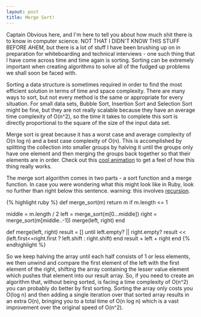 ```yaml
---
layout: post
title: Merge Sort!
---
```


Captain Obvious here, and I'm here to tell you about how much shit there is to know in computer science.  NOT THAT I DIDN'T KNOW THIS STUFF BEFORE *AHEM*, but there is a lot of stuff I have been brushing up on in preparation for whiteboarding and technical interviews - one such thing that I have come across time and time again is sorting.  Sorting can be extremely important when creating algorithms to solve all of the fudged up problems we shall soon be faced with.

Sorting a data structure is sometimes required in order to find the most efficient solution in terms of time and space complexity.  There are many ways to sort, but not every method is the same or appropriate for every situation.  For small data sets, Bubble Sort, Insertion Sort and Selection Sort might be fine, but they are not really scalable because they have an average time complexity of O(n^2), so the time it takes to complete this sort is directly proportional to the square of the size of the input data set.

Merge sort is great because it has a worst case and average complexity of O(n log n) and a best case complexity of O(n).  This is accomplished by splitting the collection into smaller groups by halving it until the groups only have one element and then merging the groups back together so that their elements are in order.  Check out this [cool animation](http://www.ee.ryerson.ca/~courses/coe428/sorting/mergesort.html) to get a feel of how this thing really works.

The merge sort algorithm comes in two parts - a sort function and a merge function.  In case you were wondering what this might look like in Ruby, look no further than right below this sentence.  warning: this involves [recursion](https://www.youtube.com/watch?v=t4MSwiqfLaY).

{% highlight ruby %}
def merge_sort(m)
  return m if m.length <= 1

  middle = m.length / 2
  left = merge_sort(m[0...middle])
  right = merge_sort(m[middle..-1])
  merge(left, right)
end

def merge(left, right)
  result = []
  until left.empty? || right.empty?
    result << (left.first<=right.first ? left.shift : right.shift)
  end
  result + left + right
end
{% endhighlight %}

So we keep halving the array until each half consists of 1 or less elements, we then unwind and compare the first element of the left with the first element of the right, shifting the array containing the lesser value element which pushes that element into our result array.  So, if you need to create an algorithm that, without being sorted, is facing a time complexity of O(n^2) you can probably do better by first sorting.  Sorting the array only costs you O(log n) and then adding a single iteration over that sorted array results in an extra O(n), bringing you to a total time of O(n log n) which is a vast improvement over the original speed of O(n^2).
